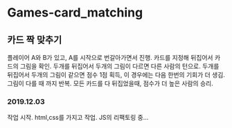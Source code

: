 # Games-card_matching

## 카드 짝 맞추기
플레이어 A와 B가 있고, A를 시작으로 번갈아가면서 진행.
카드를 지정해 뒤집어서 카드의 그림을 확인.
두개를 뒤집어서 두개의 그림이 다르면 다른 사람의 턴으로.
두개를 뒤집어서 두개의 그림이 같으면 점수 1점 획득, 이 경우에는 다음 한번의 기회가 더 생김. 그림이 다를 때 까지 반복.
모든 카드를 다 뒤집었을때, 점수가 더 높은 사람의 승리.

### 2019.12.03
작업 시작.
html,css를 가지고 작업.
JS의 리팩토링 중...

